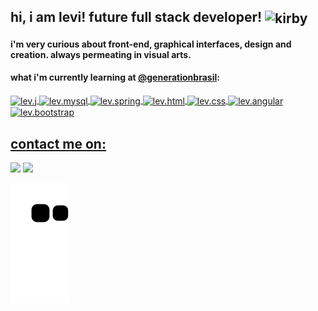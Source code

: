 ## hi, i am levi! future full stack developer!  <img alt="kirby" align="center" height="50" src="https://64.media.tumblr.com/4e1636c9ffae1a8f25a98462f9ad009d/4745d5bb39189c3d-c0/s75x75_c1/b9d53e595d3e410a834524102ca85e57c2d5321b.gifv">
<div>
  
  #### i'm very curious about front-end, graphical interfaces, design and creation. always permeating in visual arts.
  #### <p>what i'm currently learning at <a href="https://brazil.generation.org/" rel="nofollow">@generationbrasil</a>:</p>
  <a href="https://github.com/levmn"> 
     
  <img align="center" alt="lev.j" height="25" width="auto" src="https://img.shields.io/badge/Java-ED8B00?style=for-the-badge&logo=java&logoColor=white">   
  <img align="center" alt="lev.mysql" height="25" width="auto" src="https://img.shields.io/badge/MySQL-00000F?style=for-the-badge&logo=mysql&logoColor=white">  
  <img align="center" alt="lev.spring" height="25" width="auto" src="https://img.shields.io/badge/Spring-6DB33F?style=for-the-badge&logo=spring&logoColor=white">
  <img align="center" alt="lev.html" height="25" width="auto" src="https://img.shields.io/badge/HTML5-E34F26?style=for-the-badge&logo=html5&logoColor=white">
  <img align="center" alt="lev.css" height="25" width="auto" src="https://img.shields.io/badge/CSS3-1572B6?style=for-the-badge&logo=css3&logoColor=white">  
  <img align="center" alt="lev.angular" height="25" width="auto" src="https://img.shields.io/badge/Angular-DD0031?style=for-the-badge&logo=angular&logoColor=white">
  <img align="center" alt="lev.bootstrap" height="25" width="auto" src="https://img.shields.io/badge/Bootstrap-563D7C?style=for-the-badge&logo=bootstrap&logoColor=white">  
 
</div>

   ## contact me on:
  
<div>
  <a href="https://www.linkedin.com/in/levmn/" target="_blank"><img height="25" width="auto" src="https://img.shields.io/badge/-LinkedIn-%230077B5?style=for-the-badge&logo=linkedin&logoColor=white" target="_blank"></a>
  <a href = "mailto:levimncontato@gmail.com"><img height="25" width="auto" src="https://img.shields.io/badge/-Gmail-%23333?style=for-the-badge&logo=gmail&logoColor=white" target="_blank"></a> 
  
 ![Snake animation](https://github.com/levmn/levmn/blob/output/github-contribution-grid-snake.svg)
  
</div>
